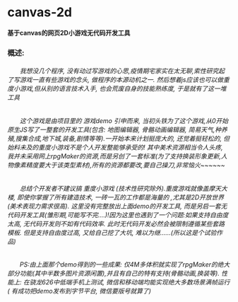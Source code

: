 # canvas-2d

**基于canvas的网页2D小游戏无代码开发工具**

### 概述:

###### &emsp;&emsp;我想没几个程序, 没有动过写游戏的心思,疫情期宅家实在太无聊,索性研究起了写游戏一直有些游戏的念头, 做程序的本源动机之一. 然后想着js应该也可以做重度小游戏,但从别的语言技术入手, 也会荒废自身的技能熟练度, 于是就有了这一堆工具  

###### &emsp;&emsp;这个游戏是由项目里的 游戏demo 引申而来, 当初头铁为了这个游戏,从0开始原生JS写了一整套的开发工具(包含: 地图编辑器, 骨骼动画编辑器, 简易天气,种养殖,搜集合成,地下城,装备,剧情等等).一开始本来计划挺庞大的, 还觉着挺轻松的, 但始料未及的重度小游戏不是个人开发整能够承受的! 其中美术资源相当令人头疼, 我并未采用网上rpgMaker的资源,而是另创了一套标准(为了支持换装形象更新,人物像素精度要大于该类型素材),所有的资源都要改,要自己操刀,非常恼火~~~~~~

###### &emsp;&emsp;总结个开发者不建议搞 重度小游戏 (技术性研究除外).重度游戏就像盖摩天大楼, 即使你掌握了所有建造技术, 一砖一瓦的工作都是海量的 ,尤其是2D开放世界(美术表现力需求很高). 这里没有完整放出上面demo的开发工具, 而是另启一套无代码开发工具(雏形期,可能写不完....)!因为这里也遇到了一个问题:如果支持自由度太高, 无代码开发则不如有代码效率. 此时无代码开发必然会被限制遵循某些套路模板. 但是支持自由度过高, 又给自己挖了大坑, 难以为继......(所以这是个试验作品) 

###### &emsp;&emsp;PS:由上面那个demo得到的一些成果: 仅4M多体积就实现了rpgMaker的绝大部分功能(其中半数多图片资源闲置),并且有自己的特有支持(骨骼动画,换装等). 性能上: 在骁龙626中低端手机上测试, 微信和移动端均能实现绝大多数场景满帧运行( 有成功把demo发布到字节平台, 微信要版号就算了) 